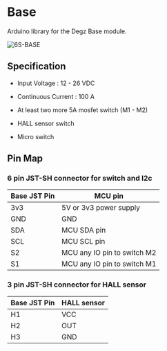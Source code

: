 # Base
 Arduino library for the Degz Base module.
 
![6S-BASE](https://user-images.githubusercontent.com/45417323/166447315-1acc6923-9325-41ed-b268-c1b2426ef63f.jpeg)

## Specification

- Input Voltage : 12 - 26 VDC

- Continuous Current : 100 A

- At least two more 5A mosfet switch (M1 - M2)

- HALL sensor switch

- Micro switch

## Pin Map

### 6 pin JST-SH connector for switch and I2c

| Base JST Pin  | MCU pin |
| ------------- | ------------- |
| 3v3  | 5V or 3v3 power supply  |
| GND | GND  |
| SDA | MCU SDA pin  |
| SCL | MCU SCL pin  |
| S2 | MCU any IO pin to switch M2  |
| S1 | MCU any IO pin to switch M1  |

### 3 pin JST-SH connector for HALL sensor

| Base JST Pin  | HALL sensor |
| ------------- | ------------- |
| H1  | VCC  |
| H2 | OUT  |
| H3 | GND  |
